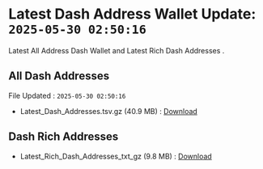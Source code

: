 # Latest Dash Address Wallet Update: `2025-05-30 02:50:16`

Latest All Address Dash Wallet and Latest Rich Dash Addresses .

## All Dash Addresses

File Updated : `2025-05-30 02:50:16`

- Latest_Dash_Addresses.tsv.gz (40.9 MB) : [Download](https://github.com/Pymmdrza/Rich-Address-Wallet/releases/tag/Dash)

## Dash Rich Addresses

- Latest_Rich_Dash_Addresses_txt_gz (9.8 MB) : [Download](https://github.com/Pymmdrza/Rich-Address-Wallet/releases/tag/Dash)

